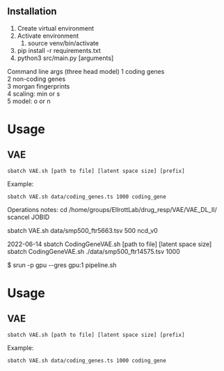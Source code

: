 ## Installation

1. Create virtual environment
2. Activate environment
   1. source venv/bin/activate
3. pip install -r requirements.txt
4. python3 src/main.py [arguments]

Command line args  (three head model)
1  coding genes  
2  non-coding genes  
3  morgan fingerprints  
4  scaling: min or s  
5  model: o or n   

# Usage

## VAE

```
sbatch VAE.sh [path to file] [latent space size] [prefix]
```

Example:
```
sbatch VAE.sh data/coding_genes.ts 1000 coding_gene
```
Operations notes:
cd /home/groups/EllrottLab/drug_resp/VAE/VAE_DL_II/
scancel JOBID

sbatch VAE.sh data/smp500_ftr5663.tsv 500 ncd_v0

2022-06-14
sbatch CodingGeneVAE.sh [path to file] [latent space size]
sbatch CodingGeneVAE.sh ./data/smp500_ftr14575.tsv 1000

$ srun -p gpu --gres gpu:1 pipeline.sh

# Usage

## VAE

```
sbatch VAE.sh [path to file] [latent space size] [prefix]
```

Example:
```
sbatch VAE.sh data/coding_genes.ts 1000 coding_gene
```